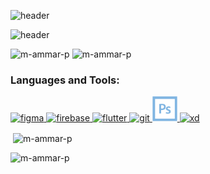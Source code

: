 <!-- ### Hi there 👋 -->

<!--
**m-ammar-p/m-ammar-p** is a ✨ _special_ ✨ repository because its `README.md` (this file) appears on your GitHub profile.

Here are some ideas to get you started:

- 🔭 I’m currently working on ...
- 🌱 I’m currently learning ...
- 👯 I’m looking to collaborate on ...
- 🤔 I’m looking for help with ...
- 💬 Ask me about ...
- 📫 How to reach me: ...
- 😄 Pronouns: ...
- ⚡ Fun fact: ...
-->

![header](https://capsule-render.vercel.app/api?type=wave&color=20:373f51,100:c5705d&height=300&section=header&text=Hi%20👋,%20I'm%20Muhammad%20Ammar&fontSize=40&fontColor=eaceb2&animation=fadeIn)

![header](https://capsule-render.vercel.app/api?type=wave&color=20:373f51,100:c5705d&height=300&section=footer&text=Web%20Scraper%20and%20Python%20Developer&fontSize=40&fontColor=eaceb2&animation=fadeIn)

<!-- <h1 align="center">Hi 👋, I'm Muhammad Ammar  </h1>
<h3 align="center">A------------------</h3> -->

<p align="left"> <img src="https://komarev.com/ghpvc/?username=m-ammar-p&label=Profile%20views&color=0e75b6&style=flat" alt="m-ammar-p" 
<span>
<img src="https://img.shields.io/github/followers/m-ammar-p?&label=Followers&color=0e75b6&style=flat&logo=github" alt="m-ammar-p" /> </p>

<h3 align="left">Languages and Tools:</h3>
<p align="left"> <a href="https://www.figma.com/" target="_blank" rel="noreferrer"> <img src="https://www.vectorlogo.zone/logos/figma/figma-icon.svg" alt="figma" width="40" height="40"/> </a> <a href="https://firebase.google.com/" target="_blank" rel="noreferrer"> <img src="https://www.vectorlogo.zone/logos/firebase/firebase-icon.svg" alt="firebase" width="40" height="40"/> </a> <a href="https://flutter.dev" target="_blank" rel="noreferrer"> <img src="https://www.vectorlogo.zone/logos/flutterio/flutterio-icon.svg" alt="flutter" width="40" height="40"/> </a> <a href="https://git-scm.com/" target="_blank" rel="noreferrer"> <img src="https://www.vectorlogo.zone/logos/git-scm/git-scm-icon.svg" alt="git" width="40" height="40"/> </a> <a href="https://www.photoshop.com/en" target="_blank" rel="noreferrer"> <img src="https://raw.githubusercontent.com/devicons/devicon/master/icons/photoshop/photoshop-line.svg" alt="photoshop" width="40" height="40"/> </a> <a href="https://www.adobe.com/products/xd.html" target="_blank" rel="noreferrer"> <img src="https://cdn.worldvectorlogo.com/logos/adobe-xd.svg" alt="xd" width="40" height="40"/> </a> </p>


<p>&nbsp;<img align="center" src="https://github-readme-stats.vercel.app/api?username=m-ammar-p&theme=calm&show_icons=true&locale=en" alt="m-ammar-p" /></p>

<p><img align="left" src="https://github-readme-stats.vercel.app/api/top-langs?username=m-ammar-p&theme=calm&show_icons=true&locale=en&layout=compact" alt="m-ammar-p" /></p>






